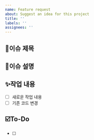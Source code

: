 ```yaml
---
name: Feature request
about: Suggest an idea for this project
title: ''
labels: ''
assignees: ''
---
```


## 🚀이슈 제목

## 🌳이슈 설명

## ✨작업 내용
- [ ] 새로운 작업 내용
- [ ] 기존 코드 변경

## ☑️To-Do
<!-- 해야 할 일들을 적어주세요 -->
- [ ]
